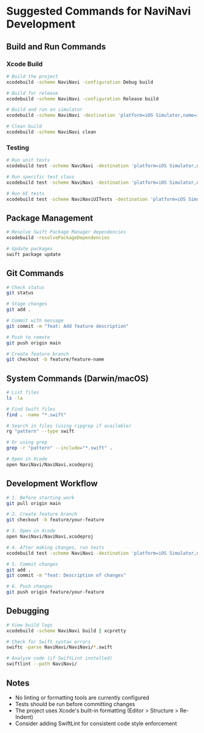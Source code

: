 # Suggested Commands for NaviNavi Development

## Build and Run Commands

### Xcode Build
```bash
# Build the project
xcodebuild -scheme NaviNavi -configuration Debug build

# Build for release
xcodebuild -scheme NaviNavi -configuration Release build

# Build and run on simulator
xcodebuild -scheme NaviNavi -destination 'platform=iOS Simulator,name=iPhone 15' build

# Clean build
xcodebuild -scheme NaviNavi clean
```

### Testing
```bash
# Run unit tests
xcodebuild test -scheme NaviNavi -destination 'platform=iOS Simulator,name=iPhone 15'

# Run specific test class
xcodebuild test -scheme NaviNavi -destination 'platform=iOS Simulator,name=iPhone 15' -only-testing:NaviNaviTests/TaskModelTests

# Run UI tests
xcodebuild test -scheme NaviNaviUITests -destination 'platform=iOS Simulator,name=iPhone 15'
```

## Package Management
```bash
# Resolve Swift Package Manager dependencies
xcodebuild -resolvePackageDependencies

# Update packages
swift package update
```

## Git Commands
```bash
# Check status
git status

# Stage changes
git add .

# Commit with message
git commit -m "feat: Add feature description"

# Push to remote
git push origin main

# Create feature branch
git checkout -b feature/feature-name
```

## System Commands (Darwin/macOS)
```bash
# List files
ls -la

# Find Swift files
find . -name "*.swift"

# Search in files (using ripgrep if available)
rg "pattern" --type swift

# Or using grep
grep -r "pattern" --include="*.swift" .

# Open in Xcode
open NaviNavi/NaviNavi.xcodeproj
```

## Development Workflow
```bash
# 1. Before starting work
git pull origin main

# 2. Create feature branch
git checkout -b feature/your-feature

# 3. Open in Xcode
open NaviNavi/NaviNavi.xcodeproj

# 4. After making changes, run tests
xcodebuild test -scheme NaviNavi -destination 'platform=iOS Simulator,name=iPhone 15'

# 5. Commit changes
git add .
git commit -m "feat: Description of changes"

# 6. Push changes
git push origin feature/your-feature
```

## Debugging
```bash
# View build logs
xcodebuild -scheme NaviNavi build | xcpretty

# Check for Swift syntax errors
swiftc -parse NaviNavi/NaviNavi/*.swift

# Analyze code (if SwiftLint installed)
swiftlint --path NaviNavi/
```

## Notes
- No linting or formatting tools are currently configured
- Tests should be run before committing changes
- The project uses Xcode's built-in formatting (Editor > Structure > Re-Indent)
- Consider adding SwiftLint for consistent code style enforcement